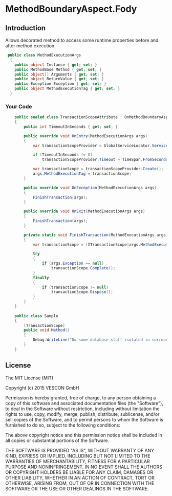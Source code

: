 # MethodBoundaryAspect.Fody

## Introduction 
Allows decorated method to access some runtime properties before and after method execution.
```csharp
 public class MethodExecutionArgs
  {
    public object Instance { get; set; }
    public MethodBase Method { get; set; }
    public object[] Arguments { get; set; }
    public object ReturnValue { get; set; }
    public Exception Exception { get; set; }
    public object MethodExecutionTag { get; set; }
  }
```
### Your Code

```csharp
	public sealed class TransactionScopeAttribute : OnMethodBoundaryAspect
    {
        public int TimeoutInSeconds { get; set; }

        public override void OnEntry(MethodExecutionArgs args)
        {
            var transactionScopeProvider = GlobalServiceLocator.ServiceLocator.GetInstance<ITransactionScopeProvider>();

            if (TimeoutInSeconds != 0)
                transactionScopeProvider.Timeout = TimeSpan.FromSeconds(TimeoutInSeconds);

            var transactionScope = transactionScopeProvider.Create();
            args.MethodExecutionTag = transactionScope;
        }

        public override void OnException(MethodExecutionArgs args)
        {
            FinishTransaction(args);
        }

        public override void OnExit(MethodExecutionArgs args)
        {
            FinishTransaction(args);
        }

        private static void FinishTransaction(MethodExecutionArgs args)
        {
            var transactionScope = (ITransactionScope)args.MethodExecutionTag;

            try
            {
                if (args.Exception == null)
                    transactionScope.Complete();
            }
            finally
            {
                if (transactionScope != null)
                    transactionScope.Dispose();
            }
        }
    }
	
	public class Sample	
	{
		[TransactionScope]
		public void Method()
		{
		    Debug.WriteLine("Do some database stuff isolated in surrounding transaction");
		}
	}
```	

License
-------

The MIT License (MIT)

Copyright (c) 2015 VESCON GmbH

Permission is hereby granted, free of charge, to any person obtaining a copy
of this software and associated documentation files (the "Software"), to deal
in the Software without restriction, including without limitation the rights
to use, copy, modify, merge, publish, distribute, sublicense, and/or sell
copies of the Software, and to permit persons to whom the Software is
furnished to do so, subject to the following conditions:

The above copyright notice and this permission notice shall be included in
all copies or substantial portions of the Software.

THE SOFTWARE IS PROVIDED "AS IS", WITHOUT WARRANTY OF ANY KIND, EXPRESS OR
IMPLIED, INCLUDING BUT NOT LIMITED TO THE WARRANTIES OF MERCHANTABILITY,
FITNESS FOR A PARTICULAR PURPOSE AND NONINFRINGEMENT. IN NO EVENT SHALL THE
AUTHORS OR COPYRIGHT HOLDERS BE LIABLE FOR ANY CLAIM, DAMAGES OR OTHER
LIABILITY, WHETHER IN AN ACTION OF CONTRACT, TORT OR OTHERWISE, ARISING FROM,
OUT OF OR IN CONNECTION WITH THE SOFTWARE OR THE USE OR OTHER DEALINGS IN
THE SOFTWARE.
